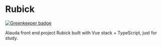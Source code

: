 # Rubick

[![Greenkeeper badge](https://badges.greenkeeper.io/JounQin/Rubick.svg)](https://greenkeeper.io/)

Alauda front end project Rubick built with Vue stack + TypeScript, just for study.
